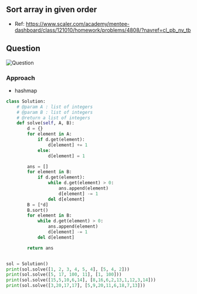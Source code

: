
## Sort array in given order
- Ref: https://www.scaler.com/academy/mentee-dashboard/class/121010/homework/problems/4808/?navref=cl_pb_nv_tb

## Question
![Question](http://ankit-portfolio.s3-ap-southeast-1.amazonaws.com/images/datastructures/scaler/037-sort-array-in-given-order-question.png)

### Approach
- hashmap

```py
class Solution:
    # @param A : list of integers
    # @param B : list of integers
    # @return a list of integers
    def solve(self, A, B):
        d = {}
        for element in A:
            if d.get(element):
                d[element] += 1
            else:
                d[element] = 1

        ans = []
        for element in B:
            if d.get(element):
                while d.get(element) > 0:
                    ans.append(element)
                    d[element] -= 1
                del d[element]
        B = [*d]
        B.sort()
        for element in B:
            while d.get(element) > 0:
                ans.append(element)
                d[element] -= 1
            del d[element]

        return ans


sol = Solution()
print(sol.solve([1, 2, 3, 4, 5, 4], [5, 4, 2]))
print(sol.solve([5, 17, 100, 11], [1, 100]))
print(sol.solve([15,5,10,6,14], [8,16,6,2,13,1,12,3,14]))
print(sol.solve([3,20,17,17], [5,9,20,11,6,18,7,13]))
```
